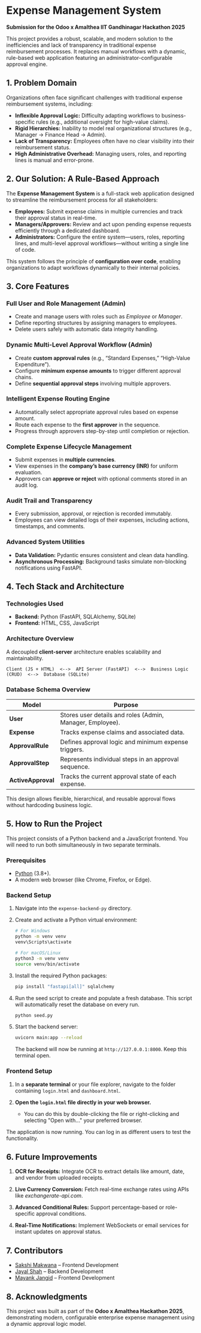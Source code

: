# Expense Management System
**Submission for the Odoo x Amalthea IIT Gandhinagar Hackathon 2025**

This project provides a robust, scalable, and modern solution to the inefficiencies and lack of transparency in traditional expense reimbursement processes. It replaces manual workflows with a dynamic, rule-based web application featuring an administrator-configurable approval engine.


## 1. Problem Domain

Organizations often face significant challenges with traditional expense reimbursement systems, including:

* **Inflexible Approval Logic:** Difficulty adapting workflows to business-specific rules (e.g., additional oversight for high-value claims).
* **Rigid Hierarchies:** Inability to model real organizational structures (e.g., Manager → Finance Head → Admin).
* **Lack of Transparency:** Employees often have no clear visibility into their reimbursement status.
* **High Administrative Overhead:** Managing users, roles, and reporting lines is manual and error-prone.


## 2. Our Solution: A Rule-Based Approach

The **Expense Management System** is a full-stack web application designed to streamline the reimbursement process for all stakeholders:

* **Employees:** Submit expense claims in multiple currencies and track their approval status in real-time.
* **Managers/Approvers:** Review and act upon pending expense requests efficiently through a dedicated dashboard.
* **Administrators:** Configure the entire system—users, roles, reporting lines, and multi-level approval workflows—without writing a single line of code.

This system follows the principle of **configuration over code**, enabling organizations to adapt workflows dynamically to their internal policies.


## 3. Core Features

### Full User and Role Management (Admin)

* Create and manage users with roles such as *Employee* or *Manager*.
* Define reporting structures by assigning managers to employees.
* Delete users safely with automatic data integrity handling.

### Dynamic Multi-Level Approval Workflow (Admin)

* Create **custom approval rules** (e.g., “Standard Expenses,” “High-Value Expenditure”).
* Configure **minimum expense amounts** to trigger different approval chains.
* Define **sequential approval steps** involving multiple approvers.

### Intelligent Expense Routing Engine

* Automatically select appropriate approval rules based on expense amount.
* Route each expense to the **first approver** in the sequence.
* Progress through approvers step-by-step until completion or rejection.

### Complete Expense Lifecycle Management

* Submit expenses in **multiple currencies**.
* View expenses in the **company’s base currency (INR)** for uniform evaluation.
* Approvers can **approve or reject** with optional comments stored in an audit log.

### Audit Trail and Transparency

* Every submission, approval, or rejection is recorded immutably.
* Employees can view detailed logs of their expenses, including actions, timestamps, and comments.

### Advanced System Utilities

* **Data Validation:** Pydantic ensures consistent and clean data handling.
* **Asynchronous Processing:** Background tasks simulate non-blocking notifications using FastAPI.


## 4. Tech Stack and Architecture

### Technologies Used

* **Backend:** Python (FastAPI, SQLAlchemy, SQLite)
* **Frontend:** HTML, CSS, JavaScript

### Architecture Overview

A decoupled **client-server** architecture enables scalability and maintainability.

```
Client (JS + HTML)  <-->  API Server (FastAPI)  <-->  Business Logic (CRUD)  <-->  Database (SQLite)
```

### Database Schema Overview

| Model              | Purpose                                                   |
| ------------------ | --------------------------------------------------------- |
| **User**           | Stores user details and roles (Admin, Manager, Employee). |
| **Expense**        | Tracks expense claims and associated data.                |
| **ApprovalRule**   | Defines approval logic and minimum expense triggers.      |
| **ApprovalStep**   | Represents individual steps in an approval sequence.      |
| **ActiveApproval** | Tracks the current approval state of each expense.        |

This design allows flexible, hierarchical, and reusable approval flows without hardcoding business logic.


## 5. How to Run the Project

This project consists of a Python backend and a JavaScript frontend. You will need to run both simultaneously in two separate terminals.

### Prerequisites

* [Python](https://www.python.org/) (3.8+).
* A modern web browser (like Chrome, Firefox, or Edge).

### Backend Setup

1. Navigate into the `expense-backend-py` directory.
2. Create and activate a Python virtual environment:

   ```bash
   # For Windows
   python -m venv venv
   venv\Scripts\activate

   # For macOS/Linux
   python3 -m venv venv
   source venv/bin/activate
   ```
3. Install the required Python packages:

   ```bash
   pip install "fastapi[all]" sqlalchemy
   ```
4. Run the seed script to create and populate a fresh database. This script will automatically reset the database on every run.

   ```bash
   python seed.py
   ```
5. Start the backend server:

   ```bash
   uvicorn main:app --reload
   ```

   The backend will now be running at `http://127.0.0.1:8000`. Keep this terminal open.

### Frontend Setup

1. In a **separate terminal** or your file explorer, navigate to the folder containing `login.html` and `dashboard.html`.
2. **Open the `login.html` file directly in your web browser.**

   * You can do this by double-clicking the file or right-clicking and selecting "Open with..." your preferred browser.

The application is now running. You can log in as different users to test the functionality.


## 6. Future Improvements

1. **OCR for Receipts:**
   Integrate OCR to extract details like amount, date, and vendor from uploaded receipts.

2. **Live Currency Conversion:**
   Fetch real-time exchange rates using APIs like *exchangerate-api.com*.

3. **Advanced Conditional Rules:**
   Support percentage-based or role-specific approval conditions.

4. **Real-Time Notifications:**
   Implement WebSockets or email services for instant updates on approval status.


## 7. Contributors

* [Sakshi Makwana](https://github.com/Sakshiii-12) – Frontend Development
* [Jayal Shah](https://github.com/014-Jayal) – Backend Development
* [Mayank Jangid](https://github.com/Mayankjangid89) – Frontend Development


## 8. Acknowledgments

This project was built as part of the **Odoo x Amalthea Hackathon 2025**, demonstrating modern, configurable enterprise expense management using a dynamic approval logic model.
